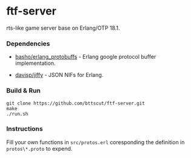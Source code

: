 # ftf-server
rts-like game server base on Erlang/OTP 18.1.

### Dependencies
- [basho/erlang_protobuffs](https://github.com/basho/erlang_protobuffs) - Erlang google protocol buffer implementation.

- [davisp/jiffy](https://github.com/davisp/jiffy) - JSON NIFs for Erlang.

### Build & Run
	git clone https://github.com/bttscut/ftf-server.git
    make
    ./run.sh
    
### Instructions
Fill your own functions in ```src/protos.erl``` coresponding the definition in ```protos\*.proto``` to expend.
